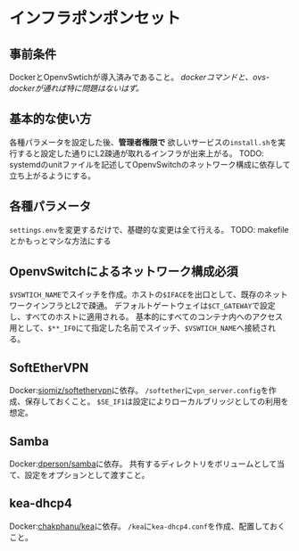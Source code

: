 インフラポンポンセット
=====================

## 事前条件
DockerとOpenvSwtichが導入済みであること。
*dockerコマンドと、ovs-dockerが通れば特に問題はないはず。*

## 基本的な使い方
各種パラメータを設定した後、**管理者権限で** 欲しいサービスの``install.sh``を実行すると設定した通りにL2疎通が取れるインフラが出来上がる。
TODO: systemdのunitファイルを記述してOpenvSwitchのネットワーク構成に依存して立ち上がるようにする。

## 各種パラメータ
``settings.env``を変更するだけで、基礎的な変更は全て行える。
TODO: makefileとかもっとマシな方法にする

## OpenvSwitchによるネットワーク構成**必須**
``$VSWTICH_NAME``でスイッチを作成。ホストの``$IFACE``を出口として、既存のネットワークインフラとL2で疎通。
デフォルトゲートウェイは``$CT_GATEWAY``で設定し、すべてのホストに適用される。
基本的にすべてのコンテナ内へのアクセス用として、``$**_IF0``にて指定した名前でスイッチ、``$VSWTICH_NAME``へ接続される。

## SoftEtherVPN
Docker:[siomiz/softethervpn](https://hub.docker.com/r/siomiz/softethervpn/)に依存。
``/softether``に``vpn_server.config``を作成、保存しておくこと。
``$SE_IF1``は設定によりローカルブリッジとしての利用を想定。

## Samba
Docker:[dperson/samba](https://hub.docker.com/r/dperson/samba/)に依存。
共有するディレクトリをボリュームとして当て、設定をオプションとして渡すこと。

## kea-dhcp4
Docker:[chakphanu/kea](https://hub.docker.com/r/chakphanu/kea/)に依存。
``/kea``に``kea-dhcp4.conf``を作成、配置しておくこと。
